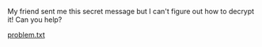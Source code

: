 My friend sent me this secret message but I can't figure out how to decrypt it! Can you help?

[problem.txt](https://tjctf-2022.storage.googleapis.com/uploads/95aaede885ed4dfe4618dd26d1e319e872b2cec078261b89307324c6cfc8dff5/problem.txt)
